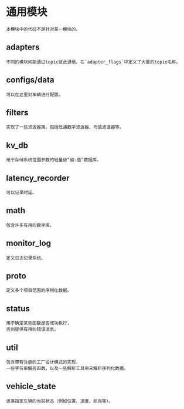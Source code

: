 # 通用模块
```
本模块中的代码不是针对某一模块的。
```
## adapters
```
不同的模块间能通过topic彼此通信。在`adapter_flags`中定义了大量的topic名称。
```
## configs/data
```
可以在这里对车辆进行配置。
```
## filters
```
实现了一些滤波器类，包括低通数字滤波器、均值滤波器等。
```
## kv_db
```
用于存储系统范围参数的轻量级“键-值”数据库。
```
## latency_recorder
```
可以记录时延。
```
## math
```
包含许多有用的数学库。
```
## monitor_log
```
定义日志记录系统。
```
## proto
```
定义多个项目范围的序列化数据。
```
## status
```
用于确定某些函数是否成功执行，
否则提供有用的错误消息。
```
## util
```
包含带有注册的工厂设计模式的实现，
一些字符串解析函数，以及一些解析工具用来解析序列化数据。
```
## vehicle_state
```
该类指定车辆的当前状态（例如位置、速度、航向等）。
```
